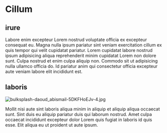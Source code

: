 # Cillum

## irure

Labore enim excepteur Lorem nostrud voluptate officia ex excepteur consequat eu. Magna nulla ipsum pariatur sint veniam exercitation cillum ex quis tempor qui velit cupidatat pariatur. Lorem cupidatat labore nostrud ipsum adipisicing aliqua reprehenderit minim cupidatat Lorem non dolore sunt. Culpa nostrud et enim culpa aliquip non. Commodo sit ut adipisicing nulla ullamco officia do. Id pariatur anim qui consectetur officia excepteur aute veniam labore elit incididunt est.

## laboris

<img class="bordered" src="/_merged_assets/_static/images/bulksplash-daoud_abismail-5DKFHoEJv-4.jpg" alt="bulksplash-daoud_abismail-5DKFHoEJv-4.jpg" />

Mollit nisi aute sint laboris aliqua minim in aliquip et aliquip aliqua occaecat sunt. Sint duis eu aliquip pariatur duis qui laborum nostrud. Amet culpa occaecat incididunt excepteur dolor Lorem quis fugiat in laboris id quis esse. Elit aliqua eu ut proident ut aute ipsum.